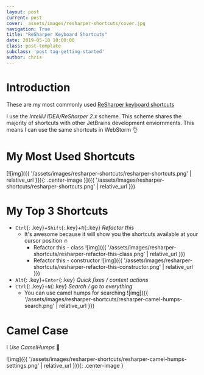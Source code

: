 ```yaml
---
layout: post
current: post
cover:  assets/images/resharper-shortcuts/cover.jpg
navigation: True
title: "ReSharper Keyboard Shortcuts"
date: 2019-05-18 10:00:00
class: post-template
subclass: 'post tag-getting-started'
author: chris
---
```



# Introduction

These are my most commonly used [ReSharper keyboard shortcuts](https://www.jetbrains.com/resharper/docs/ReSharper_DefaultKeymap_IDEAscheme.pdf)

I use the _IntelliJ IDEA/ReSharper 2.x_ scheme. This scheme shares the majority of shortcuts with other JetBrains development enviornments. This means I can use the same shortcuts in WebStorm 👌  

# My Most Used Shortcuts

[![img]({{ '/assets/images/resharper-shortcuts/resharper-shortcuts.png' | relative_url }}){: .center-image }]({{ '/assets/images/resharper-shortcuts/resharper-shortcuts.png' | relative_url }})

# My Top 3 Shortcuts

* `Ctrl`{: .key}+`Shift`{:.key}+`R`{:.key} *Refactor this*
  * It's awesome because it will show you the shortcuts available at your cursor position 🔥
    * Refactor this - class ![img]({{ '/assets/images/resharper-shortcuts/resharper-refactor-this-class.png' | relative_url }}) 
    * Refactor this - constructor ![img]({{ '/assets/images/resharper-shortcuts/resharper-refactor-this-constructor.png' | relative_url }})
* `Alt`{: .key}+`Enter`{:.key} *Quick fixes / context actions*
* `Ctrl`{: .key}+`N`{:.key} *Search / go to everything*
  * You can use camel humps for searching ![img]({{ '/assets/images/resharper-shortcuts/resharper-camel-humps-search.png' | relative_url }})

# Camel Case

I _Use CamelHumps_ 🐫  

![img]({{ '/assets/images/resharper-shortcuts/resharper-camel-humps-settings.png' | relative_url }}){: .center-image }
